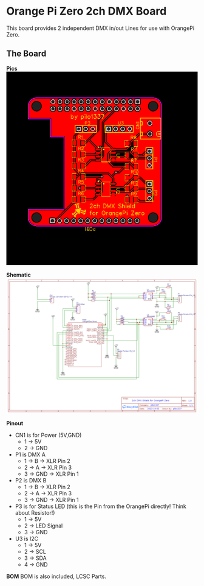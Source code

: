 # Orange Pi Zero 2ch DMX Board
This board provides 2 independent DMX in/out Lines for use with OrangePi Zero.
<br>

## The Board
**Pics**
![boardpic](board.png "Board")

**Shematic**
![shematic](shematic.png "Shematic")

**Pinout**
* CN1 is for Power (5V,GND)
	* 1 -> 5V
	* 2 -> GND
* P1 is DMX A
	* 1 -> B -> XLR Pin 2
	* 2 -> A -> XLR Pin 3
	* 3 -> GND -> XLR Pin 1
* P2 is DMX B
	* 1 -> B -> XLR Pin 2
	* 2 -> A -> XLR Pin 3
	* 3 -> GND -> XLR Pin 1
* P3 is for Status LED (this is the Pin from the OrangePi directly! Think about Resistor!)
	* 1 -> 5V
	* 2 -> LED Signal
	* 3 -> GND
* U3 is I2C
	* 1 -> 5V
	* 2 -> SCL
	* 3 -> SDA
	* 4 -> GND
	
**BOM**
BOM is also included, LCSC Parts.
